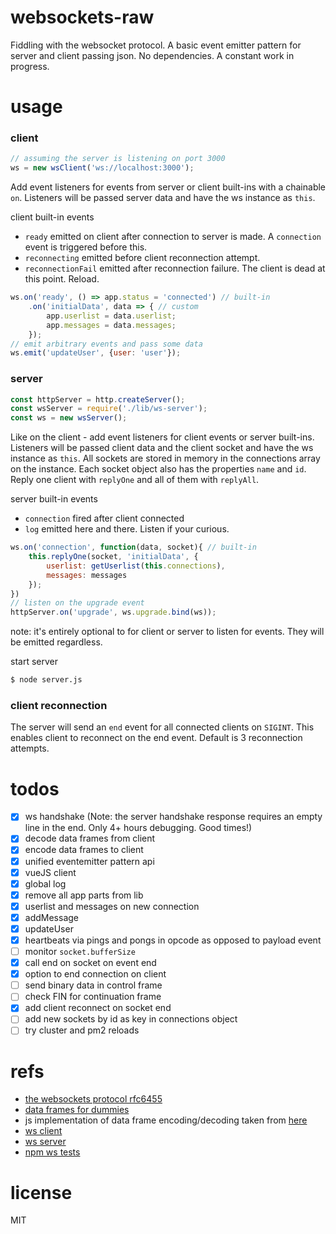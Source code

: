 # websockets-raw
Fiddling with the websocket protocol. A basic event emitter pattern for server and client passing json. No dependencies. A constant work in progress.

# usage
### client
```js
// assuming the server is listening on port 3000
ws = new wsClient('ws://localhost:3000');
```
Add event listeners for events from server or client built-ins with a chainable `on`. Listeners will be passed server data and have the ws instance as `this`.

client built-in events
- `ready` emitted on client after connection to server is made. A `connection` event is triggered before this.
- `reconnecting` emitted before client reconnection attempt.
- `reconnectionFail` emitted after reconnection failure. The client is dead at this point. Reload.

```js
ws.on('ready', () => app.status = 'connected') // built-in
	.on('initialData', data => { // custom
		app.userlist = data.userlist;
		app.messages = data.messages;
	});
// emit arbitrary events and pass some data
ws.emit('updateUser', {user: 'user'});
```
### server
```js
const httpServer = http.createServer();
const wsServer = require('./lib/ws-server');
const ws = new wsServer();
```
Like on the client - add event listeners for client events or server built-ins. Listeners will be passed client data and the client socket and have the ws instance as `this`. All sockets are stored in memory in the connections array on the instance. Each socket object also has the properties `name` and `id`. Reply one client with `replyOne` and all of them with `replyAll`.

server built-in events
- `connection` fired after client connected
- `log` emitted here and there. Listen if your curious.

```js
ws.on('connection', function(data, socket){ // built-in
	this.replyOne(socket, 'initialData', {
		userlist: getUserlist(this.connections),
		messages: messages
	});
})
// listen on the upgrade event
httpServer.on('upgrade', ws.upgrade.bind(ws));
```
note: it's entirely optional to for client or server to listen for events. They will be emitted regardless.

start server
```bash
$ node server.js
```
### client reconnection
The server will send an `end` event for all connected clients on `SIGINT`. This enables client to reconnect on the end event. Default is 3 reconnection attempts.

# todos
- [x] ws handshake (Note: the server handshake response requires an empty line in the end. Only 4+ hours debugging. Good times!)
- [x] decode data frames from client
- [x] encode data frames to client
- [x] unified eventemitter pattern api
- [x] vueJS client
- [x] global log
- [x] remove all app parts from lib
- [x] userlist and messages on new connection
- [x] addMessage
- [x] updateUser
- [x] heartbeats via pings and pongs in opcode as opposed to payload event
- [ ] monitor `socket.bufferSize`
- [x] call end on socket on event end
- [x]	option to end connection on client
- [ ] send binary data in control frame
- [ ] check FIN for continuation frame
- [x] add client reconnect on socket end
- [ ] add new sockets by id as key in connections object
- [ ] try cluster and pm2 reloads

# refs
- [the websockets protocol rfc6455](https://tools.ietf.org/html/rfc6455)
- [data frames for dummies](http://lucumr.pocoo.org/2012/9/24/websockets-101/)
- js implementation of data frame encoding/decoding taken from [here](http://stackoverflow.com/questions/8125507/how-can-i-send-and-receive-websocket-messages-on-the-server-side)
- [ws client](https://developer.mozilla.org/en-US/docs/Web/API/WebSockets_API/Writing_WebSocket_client_applications)
- [ws server](https://developer.mozilla.org/en-US/docs/Web/API/WebSockets_API/Writing_WebSocket_servers)
- [npm ws tests](https://github.com/karlpokus/ws/blob/master/test/Receiver.test.js)

# license
MIT
